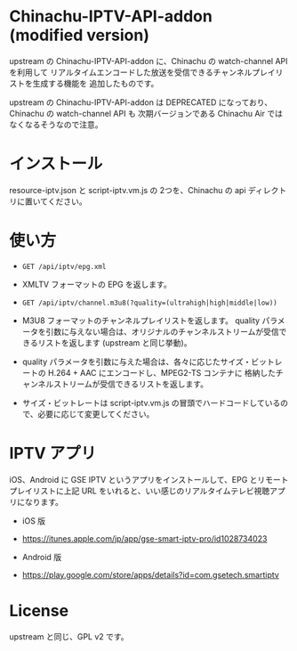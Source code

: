 # Chinachu-IPTV-API-addon (modified version)
upstream の Chinachu-IPTV-API-addon に、Chinachu の watch-channel API を利用して
リアルタイムエンコードした放送を受信できるチャンネルプレイリストを生成する機能を
追加したものです。

upstream の Chinachu-IPTV-API-addon は DEPRECATED になっており、Chinachu の watch-channel API も
次期バージョンである Chinachu Air ではなくなるそうなので注意。


# インストール
resource-iptv.json と script-iptv.vm.js の 2つを、Chinachu の api ディレクトリに置いてください。


# 使い方

* `GET /api/iptv/epg.xml`

 * XMLTV フォーマットの EPG を返します。

* `GET /api/iptv/channel.m3u8(?quality=(ultrahigh|high|middle|low))`

 * M3U8 フォーマットのチャンネルプレイリストを返します。
quality パラメータを引数に与えない場合は、オリジナルのチャンネルストリームが受信できるリストを返します (upstream と同じ挙動)。

 * quality パラメータを引数に与えた場合は、各々に応じたサイズ・ビットレートの H.264 + AAC にエンコードし、MPEG2-TS コンテナに
格納したチャンネルストリームが受信できるリストを返します。

 * サイズ・ビットレートは script-iptv.vm.js の冒頭でハードコードしているので、必要に応じて変更してください。


# IPTV アプリ
iOS、Android に GSE IPTV というアプリをインストールして、EPG とリモートプレイリストに上記 URL をいれると、いい感じのリアルタイムテレビ視聴アプリになります。

* iOS 版
 * https://itunes.apple.com/jp/app/gse-smart-iptv-pro/id1028734023

* Android 版
 * https://play.google.com/store/apps/details?id=com.gsetech.smartiptv


# License
upstream と同じ、GPL v2 です。
